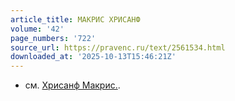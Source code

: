 ```yaml
---
article_title: МАКРИС ХРИСАНФ
volume: '42'
page_numbers: '722'
source_url: https://pravenc.ru/text/2561534.html
downloaded_at: '2025-10-13T15:46:21Z'
---
```


- см. [Хрисанф Макрис.](<https://pravenc.ru/text/Хрисанф Макрис .html>).

